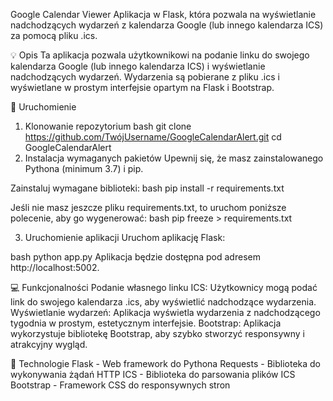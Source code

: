 Google Calendar Viewer
Aplikacja w Flask, która pozwala na wyświetlanie nadchodzących wydarzeń z kalendarza Google (lub innego kalendarza ICS) za pomocą pliku .ics.

💡 Opis
Ta aplikacja pozwala użytkownikowi na podanie linku do swojego kalendarza Google (lub innego kalendarza ICS) i wyświetlanie nadchodzących wydarzeń. Wydarzenia są pobierane z pliku .ics i wyświetlane w prostym interfejsie opartym na Flask i Bootstrap.

🚀 Uruchomienie
1. Klonowanie repozytorium
bash
git clone https://github.com/TwójUsername/GoogleCalendarAlert.git
cd GoogleCalendarAlert
2. Instalacja wymaganych pakietów
Upewnij się, że masz zainstalowanego Pythona (minimum 3.7) i pip.

Zainstaluj wymagane biblioteki:
bash
pip install -r requirements.txt

Jeśli nie masz jeszcze pliku requirements.txt, to uruchom poniższe polecenie, aby go wygenerować:
bash
pip freeze > requirements.txt

3. Uruchomienie aplikacji
Uruchom aplikację Flask:

bash
python app.py
Aplikacja będzie dostępna pod adresem http://localhost:5002.

💻 Funkcjonalności
Podanie własnego linku ICS: Użytkownicy mogą podać link do swojego kalendarza .ics, aby wyświetlić nadchodzące wydarzenia.
Wyświetlanie wydarzeń: Aplikacja wyświetla wydarzenia z nadchodzącego tygodnia w prostym, estetycznym interfejsie.
Bootstrap: Aplikacja wykorzystuje bibliotekę Bootstrap, aby szybko stworzyć responsywny i atrakcyjny wygląd.

🔧 Technologie
Flask - Web framework do Pythona
Requests - Biblioteka do wykonywania żądań HTTP
ICS - Biblioteka do parsowania plików ICS
Bootstrap - Framework CSS do responsywnych stron
